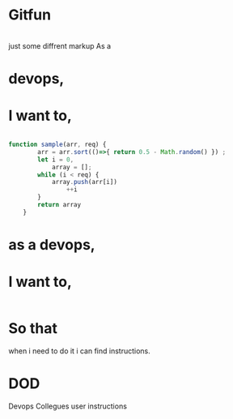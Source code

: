 # Gitfun
\
 just some diffrent markup
 As a 
# devops, 
# I want to,
```Javascript

function sample(arr, req) {
        arr = arr.sort(()=>{ return 0.5 - Math.random() }) ;
        let i = 0,
            array = [];
        while (i < req) {
            array.push(arr[i])
                ++i
        }
        return array
    }
```


# as a devops,
# I want to, 
```java

```
# So that
when i need to do it i can find instructions.
# DOD
Devops Collegues user instructions
